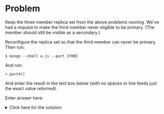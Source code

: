 # Problem
Keep the three member replica set from the above problems running. We've had a request to make the third member never eligible to be primary. (The member should still be visible as a secondary.)

Reconfigure the replica set so that the third member can never be primary. Then run:

    $ mongo --shell a.js --port 27003

And run:

    > part4()

And enter the result in the text box below (with no spaces or line feeds just the exact value returned).

Enter answer here:

<details>
  <summary>Click here for the solution</summary>
    <ul>
      <li>233</li>
	</ul>
</details>